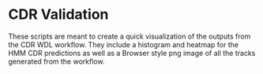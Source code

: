 # CDR Validation

These scripts are meant to create a quick visualization of the outputs from the CDR WDL workflow. They include a histogram and heatmap for the HMM CDR predictions as well as a Browser style png image of all the tracks generated from the workflow.
 